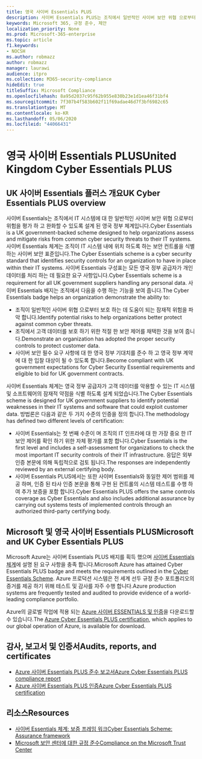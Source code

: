 ```yaml
---
title: 영국 사이버 Essentials PLUS
description: 사이버 Essentials PLUS는 조직에서 일반적인 사이버 보안 위협 으로부터 보호 하는 데 도움이 되는 영국 정부 방식으로 정의 된 구성표입니다.
keywords: Microsoft 365, 규정 준수, 제안
localization_priority: None
ms.prod: Microsoft-365-enterprise
ms.topic: article
f1.keywords:
- NOCSH
ms.author: robmazz
author: robmazz
manager: laurawi
audience: itpro
ms.collection: M365-security-compliance
hideEdit: true
titleSuffix: Microsoft Compliance
ms.openlocfilehash: 8a95d2037c95f62b955e830b23e1d1ea46f31bf4
ms.sourcegitcommit: 7f307b4f583b602f11f69adae46d7f3bf6982c65
ms.translationtype: MT
ms.contentlocale: ko-KR
ms.lasthandoff: 05/06/2020
ms.locfileid: "44066431"
---
```

# <a name="united-kingdom-cyber-essentials-plus"></a><span data-ttu-id="8c459-104">영국 사이버 Essentials PLUS</span><span class="sxs-lookup"><span data-stu-id="8c459-104">United Kingdom Cyber Essentials PLUS</span></span>

## <a name="uk-cyber-essentials-plus-overview"></a><span data-ttu-id="8c459-105">UK 사이버 Essentials 플러스 개요</span><span class="sxs-lookup"><span data-stu-id="8c459-105">UK Cyber Essentials PLUS overview</span></span>

<span data-ttu-id="8c459-106">사이버 Essentials는 조직에서 IT 시스템에 대 한 일반적인 사이버 보안 위협 으로부터 위험을 평가 하 고 완화할 수 있도록 설계 된 영국 정부 체계입니다.</span><span class="sxs-lookup"><span data-stu-id="8c459-106">Cyber Essentials is a UK government-backed scheme designed to help organizations assess and mitigate risks from common cyber security threats to their IT systems.</span></span> <span data-ttu-id="8c459-107">사이버 Essentials 체계는 조직이 IT 시스템 내에 위치 하도록 하는 보안 컨트롤을 식별 하는 사이버 보안 표준입니다.</span><span class="sxs-lookup"><span data-stu-id="8c459-107">The Cyber Essentials scheme is a cyber security standard that identifies security controls for an organization to have in place within their IT systems.</span></span> <span data-ttu-id="8c459-108">사이버 Essentials 구성표는 모든 영국 정부 공급자가 개인 데이터를 처리 하는 데 필요한 요구 사항입니다.</span><span class="sxs-lookup"><span data-stu-id="8c459-108">Cyber Essentials scheme is a requirement for all UK government suppliers handling any personal data.</span></span> <span data-ttu-id="8c459-109">사이버 Essentials 배지는 조직에서 다음을 수행 하는 기능을 보여 줍니다.</span><span class="sxs-lookup"><span data-stu-id="8c459-109">The Cyber Essentials badge helps an organization demonstrate the ability to:</span></span>

- <span data-ttu-id="8c459-110">조직이 일반적인 사이버 위협 으로부터 보호 하는 데 도움이 되는 잠재적 위험을 파악 합니다.</span><span class="sxs-lookup"><span data-stu-id="8c459-110">Identify potential risks to help organizations better protect against common cyber threats.</span></span>
- <span data-ttu-id="8c459-111">조직에서 고객 데이터를 보호 하기 위한 적절 한 보안 제어를 채택한 것을 보여 줍니다.</span><span class="sxs-lookup"><span data-stu-id="8c459-111">Demonstrate an organization has adopted the proper security controls to protect customer data.</span></span>
- <span data-ttu-id="8c459-112">사이버 보안 필수 요구 사항에 대 한 영국 정부 기대치를 준수 하 고 영국 정부 계약에 대 한 입찰 대상이 될 수 있도록 합니다.</span><span class="sxs-lookup"><span data-stu-id="8c459-112">Become compliant with UK government expectations for Cyber Security Essential requirements and eligible to bid for UK government contracts.</span></span>

<span data-ttu-id="8c459-113">사이버 Essentials 체계는 영국 정부 공급자가 고객 데이터를 악용할 수 있는 IT 시스템 및 소프트웨어의 잠재적 약점을 식별 하도록 설계 되었습니다.</span><span class="sxs-lookup"><span data-stu-id="8c459-113">The Cyber Essentials scheme is designed for UK government suppliers to identify potential weaknesses in their IT systems and software that could exploit customer data.</span></span> <span data-ttu-id="8c459-114">방법론은 다음과 같은 두 가지 수준의 인증을 정의 합니다.</span><span class="sxs-lookup"><span data-stu-id="8c459-114">The methodology has defined two different levels of certification:</span></span>

- <span data-ttu-id="8c459-115">사이버 Essentials는 첫 번째 수준이 며 조직의 IT 인프라에 대 한 가장 중요 한 IT 보안 제어를 확인 하기 위한 자체 평가를 포함 합니다.</span><span class="sxs-lookup"><span data-stu-id="8c459-115">Cyber Essentials is the first level and includes a self-assessment for organizations to check the most important IT security controls of their IT infrastructure.</span></span> <span data-ttu-id="8c459-116">응답은 외부 인증 본문에 의해 독립적으로 검토 됩니다.</span><span class="sxs-lookup"><span data-stu-id="8c459-116">The responses are independently reviewed by an external certifying body.</span></span>
- <span data-ttu-id="8c459-117">사이버 Essentials PLUS에서는 또한 사이버 Essentials와 동일한 제어 범위를 제공 하며, 인증 된 타사 인증 본문을 통해 구현 된 컨트롤의 시스템 테스트를 수행 하 여 추가 보증을 포함 합니다.</span><span class="sxs-lookup"><span data-stu-id="8c459-117">Cyber Essentials PLUS offers the same controls coverage as Cyber Essentials and also includes additional assurance by carrying out systems tests of implemented controls through an authorized third-party certifying body.</span></span>

## <a name="microsoft-and-uk-cyber-essentials-plus"></a><span data-ttu-id="8c459-118">Microsoft 및 영국 사이버 Essentials PLUS</span><span class="sxs-lookup"><span data-stu-id="8c459-118">Microsoft and UK Cyber Essentials PLUS</span></span>

<span data-ttu-id="8c459-119">Microsoft Azure는 사이버 Essentials PLUS 배지를 획득 했으며 [사이버 Essentials 체계](https://go.microsoft.com/fwlink/p/?linkid=2099398)에 설명 된 요구 사항을 충족 합니다.</span><span class="sxs-lookup"><span data-stu-id="8c459-119">Microsoft Azure has attained Cyber Essentials PLUS badge and meets the requirements outlined in the [Cyber Essentials Scheme](https://go.microsoft.com/fwlink/p/?linkid=2099398).</span></span> <span data-ttu-id="8c459-120">Azure 프로덕션 시스템은 전 세계 선두 규정 준수 포트폴리오의 증거를 제공 하기 위해 테스트 및 감사를 자주 수행 합니다.</span><span class="sxs-lookup"><span data-stu-id="8c459-120">Azure production systems are frequently tested and audited to provide evidence of a world-leading compliance portfolio.</span></span>

<span data-ttu-id="8c459-121">Azure의 글로벌 작업에 적용 되는 [Azure 사이버 ESSENTIALS 및 인증](https://aka.ms/AzureCyberEPlusCert)을 다운로드할 수 있습니다.</span><span class="sxs-lookup"><span data-stu-id="8c459-121">The [Azure Cyber Essentials PLUS certification](https://aka.ms/AzureCyberEPlusCert), which applies to our global operation of Azure, is available for download.</span></span>

## <a name="audits-reports-and-certificates"></a><span data-ttu-id="8c459-122">감사, 보고서 및 인증서</span><span class="sxs-lookup"><span data-stu-id="8c459-122">Audits, reports, and certificates</span></span>

- [<span data-ttu-id="8c459-123">Azure 사이버 Essentials PLUS 준수 보고서</span><span class="sxs-lookup"><span data-stu-id="8c459-123">Azure Cyber Essentials PLUS compliance report</span></span>](https://aka.ms/AzureCyberEPlusReport)
- [<span data-ttu-id="8c459-124">Azure 사이버 Essentials PLUS 인증</span><span class="sxs-lookup"><span data-stu-id="8c459-124">Azure Cyber Essentials PLUS certification</span></span>](https://aka.ms/AzureCyberEPlusCert)

## <a name="resources"></a><span data-ttu-id="8c459-125">리소스</span><span class="sxs-lookup"><span data-stu-id="8c459-125">Resources</span></span>

- [<span data-ttu-id="8c459-126">사이버 Essentials 체계: 보증 프레임 워크</span><span class="sxs-lookup"><span data-stu-id="8c459-126">Cyber Essentials Scheme: Assurance framework</span></span>](https://www.cyberaware.gov.uk/cyberessentials/files/assurance-framework.pdf)
- [<span data-ttu-id="8c459-127">Microsoft 보안 센터에 대한 규정 준수</span><span class="sxs-lookup"><span data-stu-id="8c459-127">Compliance on the Microsoft Trust Center</span></span>](https://www.microsoft.com/trust-center/compliance/compliance-overview)
